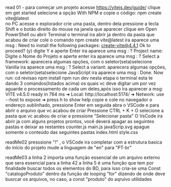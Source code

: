 read 01 - para começar um projeto acesse  https://vitejs.dev/guide/
          clique em get started
          selecione a opção With NPM e copie o código: npm create vite@latest  
          no PC acesse o explorador
          crie uma pasta, dentro dela pressione a tecla Shift e o botão direito do mouse
          na janela que aparecer clique em Open PowerShell ou abrir Terminal
          o terminal ira abrir ja dentro da pasta que acabou de criar
          cole o comando npm create vite@latest
          ira aparece uma msg :
                Need to install the following packages:
                create-vite@4.4.1
                Ok to proceed? (y)
          digite Y e aperte Enter
          ira aparece uma msg :
                ? Project name:
          Digite o Nome do Projeto e aperte enter
          ira aparece uma msg :
                ? Select a framework:
          aparecera algumas opções, com o seletor(seta)selecione Vanilla
          ira aparece uma msg :
                ? Select a variant:
          aparecera algumas opções, com o seletor(seta)selecione JavaScript
          ira aparece uma msg :
                Done. Now run:
                              cd revisao
                              npm install
                              npm run dev
          nesta etapa o terminal esta te dando 3 comandos(listados acima) os quais
          vc deve digitar um por vez aguarde o processamento de cada um deles,após 
          isso ira aparecer a msg:
                VITE v4.5.0  ready in 764 ms
                ➜  Local:   http://localhost:5174/
                ➜  Network: use --host to expose
                ➜  press h to show help
          copie e cole no navegador o endereço sublinhado, pressione Enter
          em seguida abra o VSCode e para abrir o arquivo que vc acabou de criar
          Pressione  CTRL + K + O
          selecione a pasta que vc acabou de criar e pressione "Selecionar pasta"
           O VsCode ira abrir ja com alguns projetos prontos, você deverá apagar 
           as seguintes pastas e deixar as restantes
            counter.js
            main.js
            javaScrip.svg
          apague somente o conteúdo das seguintes pastas
            index.html
            style.css   

readMe02    presssione "!" , o VSCode ira completar com a estrutura basica
            do início do projeto
            mude a linguagem de "en" para "PT-br"   

readMe03     a linha 2 importa uma função essencial de um arquivo externo
             que sera essencial para a linha 42
             a linha 5 é uma função que tem por finalidade buscar todos
             os elementos do BD, para isso cria-se uma Const "catalogoProduto" dentro da função de looping "for" dizendo 
             de onde deve busrcar os arquivos, no caso, a const "produto"
             do aqruivo utilidades

